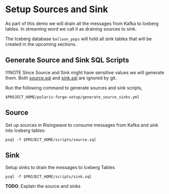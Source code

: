
# Setup Sources and Sink

As part of this demo we will drain all the messages from Kafka to Iceberg tables. In streaming word we call it as draining sources to sink.

The Iceberg database `balloon_pops` will hold all sink tables that will be created in the upcoming sections.

## Generate Source and Sink SQL Scripts

!!!NOTE
    Since Source and Sink might have sensitive values we will generate them.
    Both [source.sql](./scripts/source.sql) and [sink.sql](./scripts/sink.sql) are ignored by git.

Run the following command to generate sources and sink scripts,

```shell
$PROJECT_HOME/polaris-forge-setup/generate_source_sinks.yml
```

## Source

Set up sources in Risingwave to consume messages from Kafka and sink into Iceberg tables:

```shell
psql -f $PROJECT_HOME/scripts/source.sql
```

## Sink

Setup sinks to drain the messages to Iceberg Tables

```shell
psql -f $PROJECT_HOME/scripts/sink.sql
```

__TODO__: Explain the source and sinks